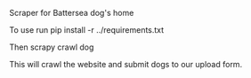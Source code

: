 Scraper for Battersea dog's home

To use run pip install -r ../requirements.txt

Then scrapy crawl dog

This will crawl the website and submit dogs to our upload form.
